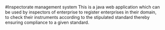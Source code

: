 #Inspectorate management system
This is a java web application  which can be used by inspectors of enterprise to register enterprises in their domain, 
to check their instruments according to the stipulated standard thereby ensuring compliance to a given standard.

